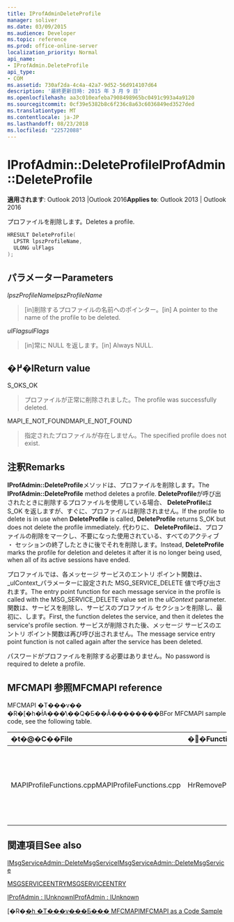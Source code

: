 ```yaml
---
title: IProfAdminDeleteProfile
manager: soliver
ms.date: 03/09/2015
ms.audience: Developer
ms.topic: reference
ms.prod: office-online-server
localization_priority: Normal
api_name:
- IProfAdmin.DeleteProfile
api_type:
- COM
ms.assetid: 730af2da-4c4a-42a7-9d52-56d914107d64
description: '最終更新日時: 2015 年 3 月 9 日'
ms.openlocfilehash: aa3c010eafeba7908498965bc0491c993a4a9120
ms.sourcegitcommit: 0cf39e5382b8c6f236c8a63c6036849ed3527ded
ms.translationtype: MT
ms.contentlocale: ja-JP
ms.lasthandoff: 08/23/2018
ms.locfileid: "22572088"
---
```

# <a name="iprofadmindeleteprofile"></a><span data-ttu-id="bcb5c-103">IProfAdmin::DeleteProfile</span><span class="sxs-lookup"><span data-stu-id="bcb5c-103">IProfAdmin::DeleteProfile</span></span>

  
  
<span data-ttu-id="bcb5c-104">**適用されます**: Outlook 2013 |Outlook 2016</span><span class="sxs-lookup"><span data-stu-id="bcb5c-104">**Applies to**: Outlook 2013 | Outlook 2016</span></span> 
  
<span data-ttu-id="bcb5c-105">プロファイルを削除します。</span><span class="sxs-lookup"><span data-stu-id="bcb5c-105">Deletes a profile.</span></span>
  
```cpp
HRESULT DeleteProfile(
  LPSTR lpszProfileName,
  ULONG ulFlags
);
```

## <a name="parameters"></a><span data-ttu-id="bcb5c-106">パラメーター</span><span class="sxs-lookup"><span data-stu-id="bcb5c-106">Parameters</span></span>

 <span data-ttu-id="bcb5c-107">_lpszProfileName_</span><span class="sxs-lookup"><span data-stu-id="bcb5c-107">_lpszProfileName_</span></span>
  
> <span data-ttu-id="bcb5c-108">[in]削除するプロファイルの名前へのポインター。</span><span class="sxs-lookup"><span data-stu-id="bcb5c-108">[in] A pointer to the name of the profile to be deleted.</span></span>
    
 <span data-ttu-id="bcb5c-109">_ulFlags_</span><span class="sxs-lookup"><span data-stu-id="bcb5c-109">_ulFlags_</span></span>
  
> <span data-ttu-id="bcb5c-110">[in]常に NULL を返します。</span><span class="sxs-lookup"><span data-stu-id="bcb5c-110">[in] Always NULL.</span></span> 
    
## <a name="return-value"></a><span data-ttu-id="bcb5c-111">�߂�l</span><span class="sxs-lookup"><span data-stu-id="bcb5c-111">Return value</span></span>

<span data-ttu-id="bcb5c-112">S_OK</span><span class="sxs-lookup"><span data-stu-id="bcb5c-112">S_OK</span></span> 
  
> <span data-ttu-id="bcb5c-113">プロファイルが正常に削除されました。</span><span class="sxs-lookup"><span data-stu-id="bcb5c-113">The profile was successfully deleted.</span></span>
    
<span data-ttu-id="bcb5c-114">MAPI_E_NOT_FOUND</span><span class="sxs-lookup"><span data-stu-id="bcb5c-114">MAPI_E_NOT_FOUND</span></span> 
  
> <span data-ttu-id="bcb5c-115">指定されたプロファイルが存在しません。</span><span class="sxs-lookup"><span data-stu-id="bcb5c-115">The specified profile does not exist.</span></span>
    
## <a name="remarks"></a><span data-ttu-id="bcb5c-116">注釈</span><span class="sxs-lookup"><span data-stu-id="bcb5c-116">Remarks</span></span>

<span data-ttu-id="bcb5c-117">**IProfAdmin::DeleteProfile**メソッドは、プロファイルを削除します。</span><span class="sxs-lookup"><span data-stu-id="bcb5c-117">The **IProfAdmin::DeleteProfile** method deletes a profile.</span></span> <span data-ttu-id="bcb5c-118">**DeleteProfile**が呼び出されたときに削除するプロファイルを使用している場合、 **DeleteProfile**は S_OK を返しますが、すぐに、プロファイルは削除されません。</span><span class="sxs-lookup"><span data-stu-id="bcb5c-118">If the profile to delete is in use when **DeleteProfile** is called, **DeleteProfile** returns S_OK but does not delete the profile immediately.</span></span> <span data-ttu-id="bcb5c-119">代わりに、 **DeleteProfile**は、プロファイルの削除をマークし、不要になった使用されている、すべてのアクティブ ・ セッションの終了したときに後でそれを削除します。</span><span class="sxs-lookup"><span data-stu-id="bcb5c-119">Instead, **DeleteProfile** marks the profile for deletion and deletes it after it is no longer being used, when all of its active sessions have ended.</span></span> 
  
<span data-ttu-id="bcb5c-120">プロファイルでは、各メッセージ サービスのエントリ ポイント関数は、 _ulContext_パラメーターに設定された MSG_SERVICE_DELETE 値で呼び出されます。</span><span class="sxs-lookup"><span data-stu-id="bcb5c-120">The entry point function for each message service in the profile is called with the MSG_SERVICE_DELETE value set in the  _ulContext_ parameter.</span></span> <span data-ttu-id="bcb5c-121">関数は、サービスを削除し、サービスのプロファイル セクションを削除し、最初に、します。</span><span class="sxs-lookup"><span data-stu-id="bcb5c-121">First, the function deletes the service, and then it deletes the service's profile section.</span></span> <span data-ttu-id="bcb5c-122">サービスが削除された後、メッセージ サービスのエントリ ポイント関数は再び呼び出されません。</span><span class="sxs-lookup"><span data-stu-id="bcb5c-122">The message service entry point function is not called again after the service has been deleted.</span></span> 
  
<span data-ttu-id="bcb5c-123">パスワードがプロファイルを削除する必要はありません。</span><span class="sxs-lookup"><span data-stu-id="bcb5c-123">No password is required to delete a profile.</span></span>
  
## <a name="mfcmapi-reference"></a><span data-ttu-id="bcb5c-124">MFCMAPI 参照</span><span class="sxs-lookup"><span data-stu-id="bcb5c-124">MFCMAPI reference</span></span>

<span data-ttu-id="bcb5c-125">MFCMAPI �T���v�� �R�[�h�ł́A���̕\��Q�Ƃ��Ă��������B</span><span class="sxs-lookup"><span data-stu-id="bcb5c-125">For MFCMAPI sample code, see the following table.</span></span>
  
|<span data-ttu-id="bcb5c-126">**�t�@�C��**</span><span class="sxs-lookup"><span data-stu-id="bcb5c-126">**File**</span></span>|<span data-ttu-id="bcb5c-127">**�֐�**</span><span class="sxs-lookup"><span data-stu-id="bcb5c-127">**Function**</span></span>|<span data-ttu-id="bcb5c-128">**�R�����g**</span><span class="sxs-lookup"><span data-stu-id="bcb5c-128">**Comment**</span></span>|
|:-----|:-----|:-----|
|<span data-ttu-id="bcb5c-129">MAPIProfileFunctions.cpp</span><span class="sxs-lookup"><span data-stu-id="bcb5c-129">MAPIProfileFunctions.cpp</span></span>  <br/> |<span data-ttu-id="bcb5c-130">HrRemoveProfile</span><span class="sxs-lookup"><span data-stu-id="bcb5c-130">HrRemoveProfile</span></span>  <br/> |<span data-ttu-id="bcb5c-131">MFCMAPI では、 **IProfAdmin::DeleteProfile**メソッドを使用して、選択したプロファイルを削除します。</span><span class="sxs-lookup"><span data-stu-id="bcb5c-131">MFCMAPI uses the **IProfAdmin::DeleteProfile** method to delete the selected profile.</span></span>  <br/> |
   
## <a name="see-also"></a><span data-ttu-id="bcb5c-132">関連項目</span><span class="sxs-lookup"><span data-stu-id="bcb5c-132">See also</span></span>



[<span data-ttu-id="bcb5c-133">IMsgServiceAdmin::DeleteMsgService</span><span class="sxs-lookup"><span data-stu-id="bcb5c-133">IMsgServiceAdmin::DeleteMsgService</span></span>](imsgserviceadmin-deletemsgservice.md)
  
[<span data-ttu-id="bcb5c-134">MSGSERVICEENTRY</span><span class="sxs-lookup"><span data-stu-id="bcb5c-134">MSGSERVICEENTRY</span></span>](msgserviceentry.md)
  
[<span data-ttu-id="bcb5c-135">IProfAdmin : IUnknown</span><span class="sxs-lookup"><span data-stu-id="bcb5c-135">IProfAdmin : IUnknown</span></span>](iprofadminiunknown.md)


<span data-ttu-id="bcb5c-136">[�R�[�h �T���v���Ƃ��� MFCMAPI](mfcmapi-as-a-code-sample.md)</span><span class="sxs-lookup"><span data-stu-id="bcb5c-136">[MFCMAPI as a Code Sample](mfcmapi-as-a-code-sample.md)</span></span>

